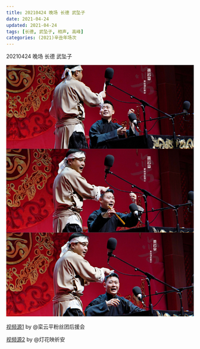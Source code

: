 ```yaml
---
title: 20210424 晚场 长德 武坠子
date: 2021-04-24
updated: 2021-04-24
tags: [长德, 武坠子, 相声, 高峰] 
categories: (2021)辛丑年场次 
---
```

20210424 晚场 长德 武坠子

![](https://raw.githubusercontent.com/rhenginium/image/main/img-161941891179814f538931124fe9ba8507305c8cb3868.jpg)

[视频源1](https://m.weibo.cn/6574451359/4629633259016002) by @栾云平粉丝团后援会

[视频源2](https://m.weibo.cn/1950216183/4629631255445781 )  by @灯花映祈安